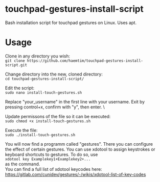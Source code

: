 # touchpad-gestures-install-script
Bash installation script for touchpad gestures on Linux. Uses apt.

# Usage

Clone in any directory you wish: \
`git clone https://github.com/haemtim/touchpad-gestures-install-script.git` <br>

Change directory into the new, cloned directory: \
`cd touchpad-gestures-install-script/` <br>

Edit the script: \
`sudo nano install-touch-gestures.sh` <br>

Replace "your_username" in the first line with your username. Exit by pressing control+x, confirm with "y", then enter. \

Update permissons of the file so it can be executed: \
`sudo chmod +x install-touch-gestures.sh` <br>

Execute the file: \
`sudo ./install-touch-gestures.sh`<br>

You will now find a programm called "gestures". There you can configure the effect of certain gestures. You can use xdotool to assign keystrokes or keyboard shortcuts to gestures. To do so, use <br>
`xdotool key Examplekey1+Examplekey2+...` <br>
as the command. \
You can find a full list of xdotool keycodes here: https://gitlab.com/cunidev/gestures/-/wikis/xdotool-list-of-key-codes
